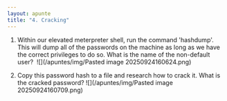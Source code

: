 ```yaml
---
layout: apunte
title: "4. Cracking"
---
```


1. Within our elevated meterpreter shell, run the command 'hashdump'. This will dump all of the passwords on the machine as long as we have the correct privileges to do so. What is the name of the non-default user? 
   ![](/apuntes/img/Pasted image 20250924160624.png)
   
2. Copy this password hash to a file and research how to crack it. What is the cracked password?
   ![](/apuntes/img/Pasted image 20250924160709.png)